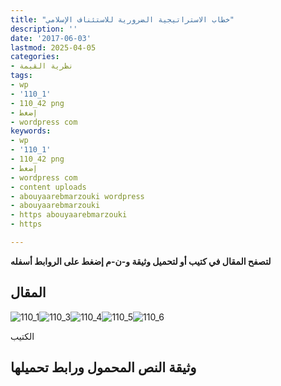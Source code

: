 ```yaml
---
title: "خطاب الاستراتيجية الضرورية للاستئناف الإسلامي"
description: ''
date: '2017-06-03'
lastmod: 2025-04-05
categories:
- نظرية القيمة
tags:
- wp
- '110_1'
- 110_42 png
- إضغط
- wordpress com
keywords:
- wp
- '110_1'
- 110_42 png
- إضغط
- wordpress com
- content uploads
- abouyaarebmarzouki wordpress
- abouyaarebmarzouki
- https abouyaarebmarzouki
- https

---
```

**لتصفح المقال في كتيب أو لتحميل وثيقة و-ن-م إضغط على الروابط أسفله**

## المقال

![110_1](https://abouyaarebmarzouki.wordpress.com/wp-content/uploads/2017/06/110_12.png?w=648)![110_3](https://abouyaarebmarzouki.wordpress.com/wp-content/uploads/2017/06/110_32.png?w=648)![110_4](https://abouyaarebmarzouki.wordpress.com/wp-content/uploads/2017/06/110_42.png?w=648)![110_5](https://abouyaarebmarzouki.wordpress.com/wp-content/uploads/2017/06/110_52.png?w=648)![110_6](https://abouyaarebmarzouki.wordpress.com/wp-content/uploads/2017/06/110_62.png?w=648)

الكتيب

## وثيقة النص المحمول ورابط تحميلها

###
